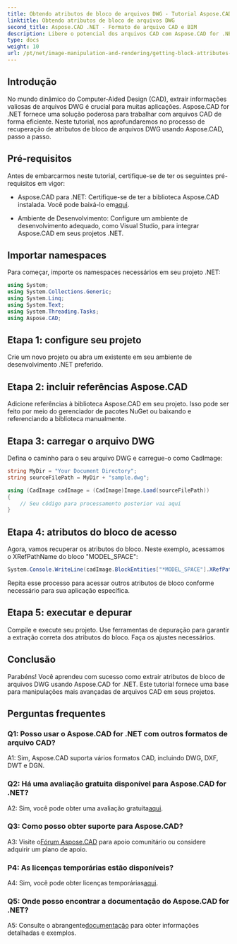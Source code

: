 ```yaml
---
title: Obtendo atributos de bloco de arquivos DWG - Tutorial Aspose.CAD
linktitle: Obtendo atributos de bloco de arquivos DWG
second_title: Aspose.CAD .NET - Formato de arquivo CAD e BIM
description: Libere o potencial dos arquivos CAD com Aspose.CAD for .NET. Extraia atributos de bloco sem esforço.
type: docs
weight: 10
url: /pt/net/image-manipulation-and-rendering/getting-block-attributes-from-dwg/
---
```

## Introdução

No mundo dinâmico do Computer-Aided Design (CAD), extrair informações valiosas de arquivos DWG é crucial para muitas aplicações. Aspose.CAD for .NET fornece uma solução poderosa para trabalhar com arquivos CAD de forma eficiente. Neste tutorial, nos aprofundaremos no processo de recuperação de atributos de bloco de arquivos DWG usando Aspose.CAD, passo a passo.

## Pré-requisitos

Antes de embarcarmos neste tutorial, certifique-se de ter os seguintes pré-requisitos em vigor:

-  Aspose.CAD para .NET: Certifique-se de ter a biblioteca Aspose.CAD instalada. Você pode baixá-lo em[aqui](https://releases.aspose.com/cad/net/).

- Ambiente de Desenvolvimento: Configure um ambiente de desenvolvimento adequado, como Visual Studio, para integrar Aspose.CAD em seus projetos .NET.

## Importar namespaces

Para começar, importe os namespaces necessários em seu projeto .NET:

```csharp
using System;
using System.Collections.Generic;
using System.Linq;
using System.Text;
using System.Threading.Tasks;
using Aspose.CAD;
```

## Etapa 1: configure seu projeto

Crie um novo projeto ou abra um existente em seu ambiente de desenvolvimento .NET preferido.

## Etapa 2: incluir referências Aspose.CAD

Adicione referências à biblioteca Aspose.CAD em seu projeto. Isso pode ser feito por meio do gerenciador de pacotes NuGet ou baixando e referenciando a biblioteca manualmente.

## Etapa 3: carregar o arquivo DWG

Defina o caminho para o seu arquivo DWG e carregue-o como CadImage:

```csharp
string MyDir = "Your Document Directory";
string sourceFilePath = MyDir + "sample.dwg";

using (CadImage cadImage = (CadImage)Image.Load(sourceFilePath))
{
    // Seu código para processamento posterior vai aqui
}
```

## Etapa 4: atributos do bloco de acesso

Agora, vamos recuperar os atributos do bloco. Neste exemplo, acessamos o XRefPathName do bloco "MODEL_SPACE":

```csharp
System.Console.WriteLine(cadImage.BlockEntities["*MODEL_SPACE"].XRefPathName);
```

Repita esse processo para acessar outros atributos de bloco conforme necessário para sua aplicação específica.

## Etapa 5: executar e depurar

Compile e execute seu projeto. Use ferramentas de depuração para garantir a extração correta dos atributos do bloco. Faça os ajustes necessários.

## Conclusão

Parabéns! Você aprendeu com sucesso como extrair atributos de bloco de arquivos DWG usando Aspose.CAD for .NET. Este tutorial fornece uma base para manipulações mais avançadas de arquivos CAD em seus projetos.

## Perguntas frequentes

### Q1: Posso usar o Aspose.CAD for .NET com outros formatos de arquivo CAD?

A1: Sim, Aspose.CAD suporta vários formatos CAD, incluindo DWG, DXF, DWT e DGN.

### Q2: Há uma avaliação gratuita disponível para Aspose.CAD for .NET?

 A2: Sim, você pode obter uma avaliação gratuita[aqui](https://releases.aspose.com/).

### Q3: Como posso obter suporte para Aspose.CAD?

 A3: Visite o[Fórum Aspose.CAD](https://forum.aspose.com/c/cad/19) para apoio comunitário ou considere adquirir um plano de apoio.

### P4: As licenças temporárias estão disponíveis?

 A4: Sim, você pode obter licenças temporárias[aqui](https://purchase.aspose.com/temporary-license/).

### Q5: Onde posso encontrar a documentação do Aspose.CAD for .NET?

 A5: Consulte o abrangente[documentação](https://reference.aspose.com/cad/net/) para obter informações detalhadas e exemplos.